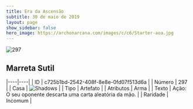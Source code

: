 ```yaml
---
title: Era da Ascensão
subtitle: 30 de maio de 2019
layout: page
show_sidebar: false
hero_image: https://archonarcana.com/images/c/c6/Starter-aoa.jpg
---
```


![297](https://cdn.keyforgegame.com/media/card_front/pt/435_297_5XR33RWC3JHP_pt.png)

## Marreta Sutil

|----|----|
| ID | c725b1bd-2542-408f-8e8e-0fd07f513d6a |
| Número | 297 |
| Casa | ![Shadows](https://archonarcana.com/images/thumb/e/ee/Shadows.png/22px-Shadows.png "Sombras") |
| Tipo | Artefato |
| Atributos | Arma |
| Texto | Ação: O seu oponente descarta uma carta aleatória da mão. |
| Raridade | Incomum |
